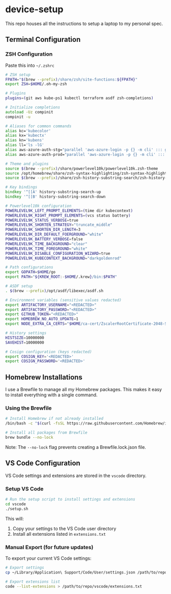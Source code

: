 # device-setup

This repo houses all the instructions to setup a laptop to my personal spec.

## Terminal Configuration

### ZSH Configuration

Paste this into `~/.zshrc`

```zsh
# ZSH setup
FPATH="$(brew --prefix)/share/zsh/site-functions:${FPATH}"
export ZSH=$HOME/.oh-my-zsh

# Plugins
plugins=(git aws kube-ps1 kubectl terraform asdf zsh-completions)

# Initialize completions
autoload -Uz compinit
compinit -u

# Aliases for common commands
alias kc='kubecolor'
alias kx='kubectx'
alias kn='kubens'
alias ll='ls -lG'
alias aws-azure-auth-stg="parallel 'aws-azure-login -p {} -m cli' ::: g-gov-high-stg-app c-gov-high-stg-app g-gov-high-stg-mgmt c-gov-high-stg-mgmt"
alias aws-azure-auth-prod="parallel 'aws-azure-login -p {} -m cli' ::: g-gov-high-prod-app c-gov-high-prod-app g-gov-high-prod-mgmt c-gov-high-prod-mgmt"

# Theme and plugins
source $(brew --prefix)/share/powerlevel10k/powerlevel10k.zsh-theme
source /opt/homebrew/share/zsh-syntax-highlighting/zsh-syntax-highlighting.zsh
source $(brew --prefix)/share/zsh-history-substring-search/zsh-history-substring-search.zsh

# Key bindings
bindkey '^[[A' history-substring-search-up
bindkey '^[[B' history-substring-search-down

# Powerlevel10k configuration
POWERLEVEL9K_LEFT_PROMPT_ELEMENTS=(time dir kubecontext)
POWERLEVEL9K_RIGHT_PROMPT_ELEMENTS=(vcs status battery)
POWERLEVEL9K_STATUS_VERBOSE=true
POWERLEVEL9K_SHORTEN_STRATEGY="truncate_middle"
POWERLEVEL9K_SHORTEN_DIR_LENGTH=3
POWERLEVEL9K_DIR_DEFAULT_FOERGROUND="white"
POWERLEVEL9K_BATTERY_VERBOSE=false
POWERLEVEL9K_TIME_BACKGROUND="clear"
POWERLEVEL9K_TIME_FOREGROUND="white"
POWERLEVEL9K_DISABLE_CONFIGURATION_WIZARD=true
POWERLEVEL9K_KUBECONTEXT_BACKGROUND="darkgoldenrod"

# Path configurations
export GOPATH=$HOME/go
export PATH="${KREW_ROOT:-$HOME/.krew}/bin:$PATH"

# ASDF setup
. $(brew --prefix)/opt/asdf/libexec/asdf.sh

# Environment variables (sensitive values redacted)
export ARTIFACTORY_USERNAME="<REDACTED>"
export ARTIFACTORY_PASSWORD="<REDACTED>"
export GITHUB_TOKEN="<REDACTED>"
export HOMEBREW_NO_AUTO_UPDATE=1
export NODE_EXTRA_CA_CERTS="$HOME/ca-cert/ZscalerRootCertificate-2048-SHA256.crt"

# History settings
HISTSIZE=10000000
SAVEHIST=10000000

# Cosign configuration (keys redacted)
export COSIGN_KEY='<REDACTED>'
export COSIGN_PASSWORD='<REDACTED>'
```

## Homebrew Installations

I use a Brewfile to manage all my Homebrew packages. This makes it easy to install everything with a single command.

### Using the Brewfile

```bash
# Install Homebrew if not already installed
/bin/bash -c "$(curl -fsSL https://raw.githubusercontent.com/Homebrew/install/HEAD/install.sh)"

# Install all packages from Brewfile
brew bundle --no-lock
```

Note: The `--no-lock` flag prevents creating a Brewfile.lock.json file.

## VS Code Configuration

VS Code settings and extensions are stored in the `vscode` directory.

### Setup VS Code

```bash
# Run the setup script to install settings and extensions
cd vscode
./setup.sh
```

This will:

1. Copy your settings to the VS Code user directory
2. Install all extensions listed in `extensions.txt`

### Manual Export (for future updates)

To export your current VS Code settings:

```bash
# Export settings
cp ~/Library/Application\ Support/Code/User/settings.json /path/to/repo/vscode/

# Export extensions list
code --list-extensions > /path/to/repo/vscode/extensions.txt
```
